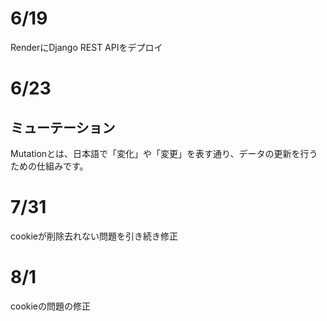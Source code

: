 # 6/19
RenderにDjango REST APIをデプロイ

# 6/23
## ミューテーション
Mutationとは、日本語で「変化」や「変更」を表す通り、データの更新を行うための仕組みです。

# 7/31
cookieが削除去れない問題を引き続き修正

# 8/1
cookieの問題の修正
